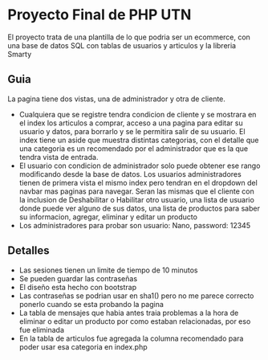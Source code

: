 # Proyecto Final de PHP UTN
  El proyecto trata de una plantilla de lo que podria ser un ecommerce, con una base de datos SQL con tablas de usuarios y articulos y la libreria Smarty
  ## Guia
  La pagina tiene dos vistas, una de administrador y otra de cliente.
  - Cualquiera que se registre tendra condicion de cliente y se mostrara en el index los articulos a comprar, acceso a una pagina para editar su usuario y datos, para borrarlo
    y se le permitira salir de su usuario. El index tiene un aside que muestra distintas categorias, con el detalle que una categoria es un recomendado por el administrador que es
    la que tendra vista de entrada.
   - El usuario con condicion de administrador solo puede obtener ese rango modificando desde la base de datos. Los usuarios administradores tienen de primera vista el mismo index
    pero tendran en el dropdown del navbar mas paginas para navegar. Seran las mismas que el cliente con la inclusion de Deshabilitar o Habilitar otro usuario, una lista de usuario
    donde puede ver alguno de sus datos, una lista de productos para saber su informacion, agregar, eliminar y editar un producto
   - Los administradores para probar son usuario: Nano, password: 12345
  ## Detalles
   - Las sesiones tienen un limite de tiempo de 10 minutos
   - Se pueden guardar las contraseñas
   - El diseño esta hecho con bootstrap
   - Las contraseñas se podrian usar en sha1() pero no me parece correcto ponerlo cuando se esta probando la pagina
   - La tabla de mensajes que habia antes traia problemas a la hora de eliminar o editar un producto por como estaban relacionadas, por eso fue eliminada
   - En la tabla de articulos fue agregada la columna recomendado para poder usar esa categoria en index.php
